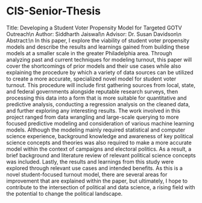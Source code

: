 # CIS-Senior-Thesis

Title: Developing a Student Voter Propensity Model for Targeted GOTV Outreach\n
Author: Siddharth Jaiswal\n
Advisor: Dr. Susan Davidson\n
Abstract:\n
In this paper, I explore the viability of student voter propensity models and describe the results and learnings gained from building these models at a smaller scale in the greater Philadelphia area. Through analyzing past and current techniques for modeling turnout, this paper will cover the shortcomings of prior models and their use cases while also explaining the procedure by which a variety of data sources can be utilized to create a more accurate, specialized novel model for student voter turnout. This procedure will include first gathering sources from local, state, and federal governments alongside reputable research surveys, then processing this data into a form that is more suitable for quantitative and predictive analysis, conducting a regression analysis on the cleaned data, and further exploring any interesting results. The work involved in this project ranged from data wrangling and large-scale querying to more focused predictive modeling and consideration of various machine learning models. Although the modeling mainly required statistical and computer science experience, background knowledge and awareness of key political science concepts and theories was also required to make a more accurate model within the context of campaigns and electoral politics. As a result, a brief background and literature review of relevant political science concepts was included. Lastly, the results and learnings from this study were explored through relevant use cases and intended benefits. As this is a novel student-focused turnout model, there are several areas for improvement that are explained within the paper, but ultimately, I hope to contribute to the intersection of political and data science, a rising field with the potential to change the political landscape.

